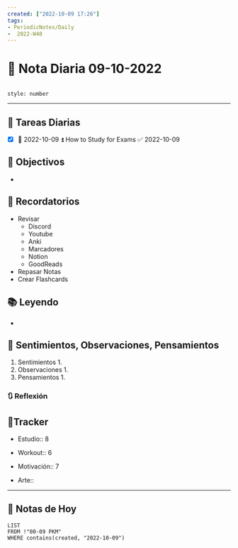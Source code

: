 ```yaml
---
created: ["2022-10-09 17:26"]
tags:
- PeriodicNotes/Daily
-  2022-W40
---
```


# 📅 Nota Diaria  09-10-2022
```toc

style: number

```

---
## 🔷 Tareas Diarias
- [x] 📅 2022-10-09 ⏫ How to Study for Exams ✅ 2022-10-09

## 🎯 Objectivos
- 
## 📕 Recordatorios
- Revisar
	- Discord
	- Youtube
	- Anki
	- Marcadores
	- Notion
	- GoodReads
- Repasar Notas
- Crear Flashcards

## 📚 Leyendo
- 
## 💬 Sentimientos, Observaciones, Pensamientos 
1. Sentimientos
	1. 
2. Observaciones
	1. 
3. Pensamientos
	1. 
### 🔃 Reflexión

## 🔷Tracker

- Estudio:: 8

- Workout:: 6

- Motivación:: 7

- Arte::
---

## 📅 Notas de Hoy
```dataview
LIST 
FROM !"00-09 PKM" 
WHERE contains(created, "2022-10-09")
```